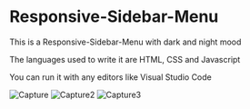# Responsive-Sidebar-Menu
 This is a Responsive-Sidebar-Menu with dark and night mood 

 The languages used to write it are HTML, CSS and Javascript

 You can run it with any editors like Visual Studio Code



![Capture](https://user-images.githubusercontent.com/64172597/211405931-bb458af3-36c9-490a-96dd-741fa5508d2e.JPG)
![Capture2](https://user-images.githubusercontent.com/64172597/211405977-547d2252-e755-4768-b035-278d3372847a.JPG)
![Capture3](https://user-images.githubusercontent.com/64172597/211406022-0ce6f59a-18de-4458-8e12-5ba9bf34ed09.JPG)
